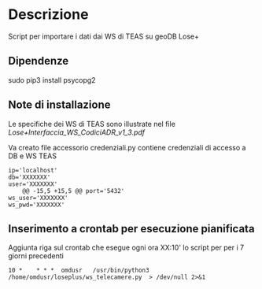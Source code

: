 # Descrizione

Script per importare i dati dai WS di TEAS su geoDB Lose+

## Dipendenze 

sudo pip3 install psycopg2


## Note di installazione 

Le specifiche dei WS di TEAS sono illustrate nel file *Lose+Interfaccia_WS_CodiciADR_v1_3.pdf*

Va creato file accessorio credenziali.py contiene credenziali di accesso a DB e WS TEAS

```
ip='localhost'
db='XXXXXXX'
user='XXXXXXX'
	@@ -15,5 +15,5 @@ port='5432'
ws_user='XXXXXXX'
ws_pwd='XXXXXXX'
```

## Inserimento a crontab per esecuzione pianificata

Aggiunta riga sul crontab che esegue ogni ora XX:10' lo script per per i 7 giorni precedenti

```
10 *    * * *  omdusr   /usr/bin/python3 /home/omdusr/loseplus/ws_telecamere.py  > /dev/null 2>&1
```


